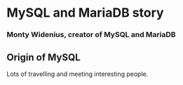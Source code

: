 # MySQL and MariaDB story

### Monty Widenius, creator of MySQL and MariaDB

## Origin of MySQL

Lots of travelling and meeting interesting people.
